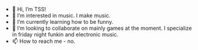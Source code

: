 - 👋 Hi, I’m TSS!
- 👀 I’m interested in music. I make music.
- 🌱 I’m currently learning how to be funny.
- 💞️ I’m looking to collaborate on mainly games at the moment. I specialize in friday night funkin and electronic music.
- 📫 How to reach me - no.
